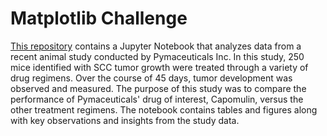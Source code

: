 # Matplotlib Challenge

[This repository](https://github.com/anulkar/matplotlib-challenge) contains a Jupyter Notebook that analyzes data from a recent animal study conducted by Pymaceuticals Inc. In this study, 250 mice identified with SCC tumor growth were treated through a variety of drug regimens. Over the course of 45 days, tumor development was observed and measured. The purpose of this study was to compare the performance of Pymaceuticals' drug of interest, Capomulin, versus the other treatment regimens. The notebook contains tables and figures along with key observations and insights from the study data.